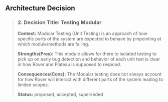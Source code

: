 ## **Architecture Decision**
>  ### 2. Decision Title: Testing Modular
> **Context:** Modular Testing (Unit Testing) is an approach of how specific parts of the system are expected to behave by pinpointing at which module/methods are failing.
>
> **Strengths(Pros):** This module allows for there to isolated testing to pick up on early bug detection and behavior of each unit test is clear in how Rover and Plateau is supposed to respond.
>
> **Consequences(Cons):** The Modular testing does not always account for how Rover will interact with different parts of the system leading to limited scopes.
>
>
> **Status:**  proposed, accepted, superseded